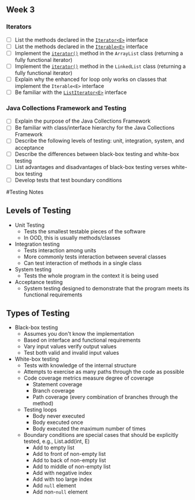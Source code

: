 ## Week 3

### Iterators

* [ ] List the methods declared in the [`Iterator<E>`](http://javadoc.taylorial.com/java.base/util/Iterator.html) interface
* [ ] List the methods declared in the [`Iterable<E>`](http://javadoc.taylorial.com/java.base/lang/Iterable.html) interface
* [ ] Implement the [`iterator()`](http://javadoc.taylorial.com/java.base/util/List.html#iterator%28%29) method in the `ArrayList` class (returning a fully functional iterator)
* [ ] Implement the [`iterator()`](http://javadoc.taylorial.com/java.base/util/List.html#iterator%28%29) method in the `LinkedList` class (returning a fully functional iterator)
* [ ] Explain why the enhanced for loop only works on classes that implement the `Iterable<E>` interface
* [ ] Be familiar with the [`ListIterator<E>`](http://javadoc.taylorial.com/java.base/util/ListIterator.html) interface

### Java Collections Framework and Testing

* [ ] Explain the purpose of the Java Collections Framework
* [ ] Be familiar with class/interface hierarchy for the Java Collections Framework
* [ ] Describe the following levels of testing: unit, integration, system, and acceptance
* [ ] Describe the differences between black-box testing and white-box testing
* [ ] List advantages and disadvantages of black-box testing verses white-box testing
* [ ] Develop tests that test boundary conditions

#Testing Notes
## Levels of Testing
* Unit Testing
  - Tests the smallest testable pieces of the software
  - In OOD, this is usually methods/classes
* Integration testing
  - Tests interaction among units
  - More commonly tests interaction between several classes
  - Can test interaction of methods in a single class
* System testing
  - Tests the whole program in the context it is being used
* Acceptance testing
  - System testing designed to demonstrate that the program meets its functional requirements
    
## Types of Testing
* Black-box testing
  - Assumes you don't know the implementation
  - Based on interface and functional requirements
  - Vary input values verify output values
  - Test both valid and invalid input values
* White-box testing
  - Tests with knowledge of the internal structure
  - Attempts to exercise as many paths through the code as possible
  - Code coverage metrics measure degree of coverage
    + Statement coverage
    + Branch coverage
    + Path coverage (every combination of branches through the method)
  - Testing loops
    + Body never executed
    + Body executed once
    + Body executed the maximum number of times
  - Boundary conditions are special cases that should be explicitly tested, e.g., List.add(int, E)
    + Add to empty list
    + Add to front of non-empty list
    + Add to back of non-empty list
    + Add to middle of non-empty list
    + Add with negative index
    + Add with too large index
    + Add `null` element
    + Add non-`null` element
  


